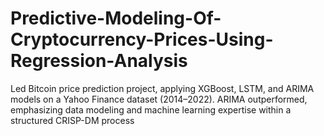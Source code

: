 # Predictive-Modeling-Of-Cryptocurrency-Prices-Using-Regression-Analysis
 Led Bitcoin price prediction project, applying XGBoost, LSTM, and ARIMA models on a Yahoo Finance dataset (2014–2022). ARIMA outperformed, emphasizing data modeling and machine learning expertise within a structured CRISP-DM process
